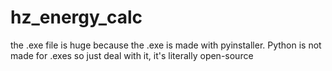 # hz_energy_calc

the .exe file is huge because the .exe is made with pyinstaller.
Python is not made for .exes so just deal with it, it's literally open-source
